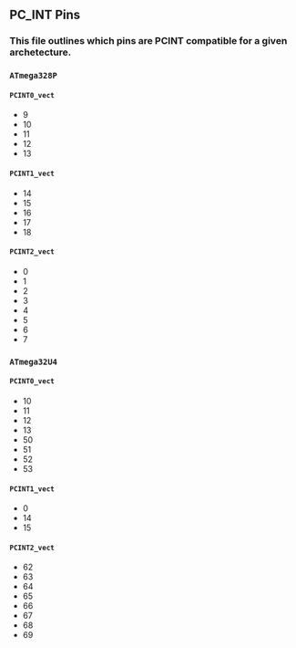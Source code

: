## PC_INT Pins

### This file outlines which pins are PCINT compatible for a given archetecture. 


### **`ATmega328P`**

#### **`PCINT0_vect`**
- 9
- 10
- 11
- 12
- 13

#### **`PCINT1_vect`**
- 14
- 15
- 16
- 17
- 18

#### **`PCINT2_vect`**
- 0
- 1
- 2
- 3
- 4
- 5
- 6
- 7

### **`ATmega32U4`**

#### **`PCINT0_vect`**
- 10
- 11
- 12
- 13
- 50
- 51
- 52
- 53

#### **`PCINT1_vect`**
- 0
- 14
- 15

#### **`PCINT2_vect`**
- 62
- 63
- 64
- 65
- 66
- 67
- 68
- 69
